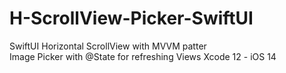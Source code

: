 # H-ScrollView-Picker-SwiftUI
SwiftUI
Horizontal ScrollView with MVVM patter  
Image Picker with @State for refreshing Views
Xcode 12 - iOS 14
